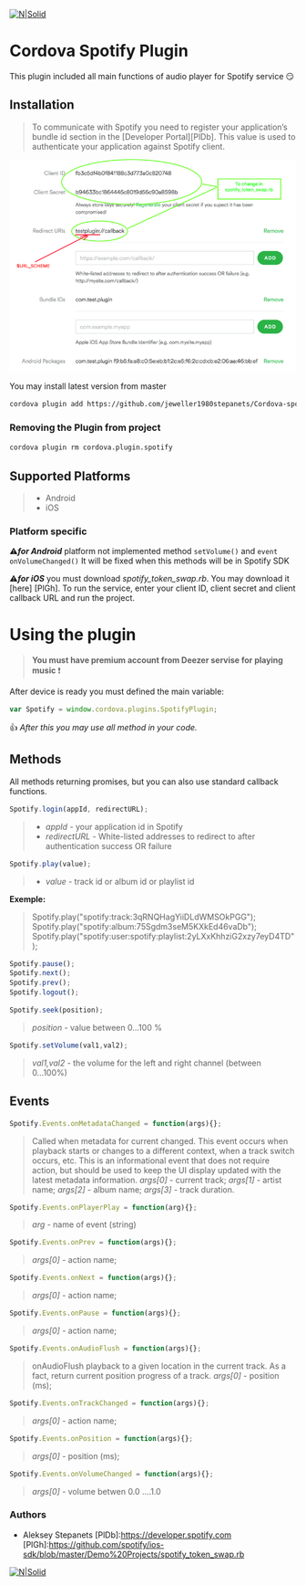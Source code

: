 [![N|Solid](http://procoders.tech/art/powered.png)](http://procoders.tech/)

# Cordova Spotify Plugin
This plugin included all main functions of audio player for Spotify service :smirk:

## Installation
> To communicate with Spotify you need to register your application’s bundle id section in the [Developer Portal][PlDb]. This value is used to authenticate your application against Spotify client.

![Image alt](https://github.com/jeweller1980stepanets/image/blob/master/1.png)

You may install latest version from master
```sh
cordova plugin add https://github.com/jeweller1980stepanets/Cordova-spotify-plugin-ios-android --variable URL_SCHEME="your custom url scheme"
```
### Removing the Plugin from project
```sh
cordova plugin rm cordova.plugin.spotify
```
## Supported Platforms
> - Android
> - iOS

### Platform specific
:warning:***for Android*** platform not implemented method `setVolume()` and `event onVolumeChanged()`
It will be fixed when this methods will be in Spotify SDK


:warning:***for iOS*** you must download *spotify_token_swap.rb*. You may download it [here] [PlGh].
To run the service, enter your client ID, client secret and client callback URL and run the project.

# Using the plugin
> **You must have premium account from Deezer servise for playing music** :exclamation:

After device is ready you must defined the main variable:
```javascript
var Spotify = window.cordova.plugins.SpotifyPlugin;
```
:thumbsup: *After this you may use all method in your code.*

## Methods
All methods returning promises, but you can also use standard callback functions.

```javascript
Spotify.login(appId, redirectURL);
```
> - *appId* - your application id in Spotify
> - *redirectURL* - White-listed addresses to redirect to after authentication success OR failure 

```javascript
Spotify.play(value);
```
> - *value* - track id or album id or playlist id

**Exemple:**
> Spotify.play("spotify:track:3qRNQHagYiiDLdWMSOkPGG");
> Spotify.play("spotify:album:75Sgdm3seM5KXkEd46vaDb");
> Spotify.play("spotify:user:spotify:playlist:2yLXxKhhziG2xzy7eyD4TD");


```javascript
Spotify.pause();
Spotify.next();
Spotify.prev();
Spotify.logout();
```
```javascript
Spotify.seek(position);
```
> *position* - value between 0...100 %

```javascript
Spotify.setVolume(val1,val2);
```
> *val1,val2* - the volume for the left and right channel (between 0...100%)


## Events
```javascript
Spotify.Events.onMetadataChanged = function(args){};
```
>Called when metadata for current changed.
 This event occurs when playback starts or changes to a different context,
 when a track switch occurs, etc. This is an informational event that does
 not require action, but should be used to keep the UI display updated with
 the latest metadata information.
> *args[0]* - current track;
> *args[1]* - artist name;
> *args[2]* - album name;
> *args[3]* - track duration.

```javascript
Spotify.Events.onPlayerPlay = function(arg){};
```
> *arg* - name of event (string)

```javascript
Spotify.Events.onPrev = function(args){};
```
> *args[0]*  - action name;

```javascript
Spotify.Events.onNext = function(args){};
```
> *args[0]*  - action name;        
     
```javascript
Spotify.Events.onPause = function(args){};
```
> *args[0]*  - action name;    
      
```javascript
Spotify.Events.onAudioFlush = function(args){};
```
> onAudioFlush playback to a given location in the current track.
> As a fact, return current position progress of a track.
> *args[0]*  - position (ms); 
   
```javascript
Spotify.Events.onTrackChanged = function(args){};
```
> *args[0]*  - action name;      
  
```javascript
Spotify.Events.onPosition = function(args){};
```
> *args[0]*  - position (ms);      
      
```javascript
Spotify.Events.onVolumeChanged = function(args){};
```
> *args[0]*  - volume betwen 0.0 ....1.0
    
### Authors
 - Aleksey Stepanets
[PlDb]:<https://developer.spotify.com>
[PlGh]:<https://github.com/spotify/ios-sdk/blob/master/Demo%20Projects/spotify_token_swap.rb>

[![N|Solid](http://procoders.tech/art/powered.png)](http://procoders.tech/)
